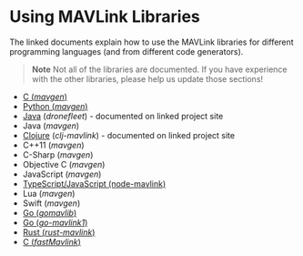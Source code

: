 # Using MAVLink Libraries

The linked documents explain how to use the MAVLink libraries for different programming languages (and from different code generators).

> **Note** Not all of the libraries are documented. 
  If you have experience with the other libraries, please help us update those sections!

* [C (*mavgen*)](../mavgen_c/README.md)
* [Python (*mavgen*)](../mavgen_python/README.md)
* [Java](https://github.com/dronefleet/mavlink) (*dronefleet*) - documented on linked project site
* Java (*mavgen*)
* [Clojure](https://github.com/WickedShell/clj-mavlink) (*clj-mavlink*) - documented on linked project site
* C++11 (*mavgen*)
* C-Sharp (*mavgen*)
* Objective C (*mavgen*)
* JavaScript (*mavgen*)
* [TypeScript/JavaScript (node-mavlink)](https://github.com/padcom/node-mavlink#readme)
* Lua (*mavgen*)
* Swift (*mavgen*)
* [Go (*gomavlib*)](https://pkg.go.dev/github.com/aler9/gomavlib)
* [Go (*go-mavlink1*)](https://github.com/mgr9525/go-mavlink1)
* [Rust (*rust-mavlink*)](https://docs.rs/mavlink/latest/mavlink/)
* [C (*fastMavlink*)](https://github.com/olliw42/fastmavlink)
